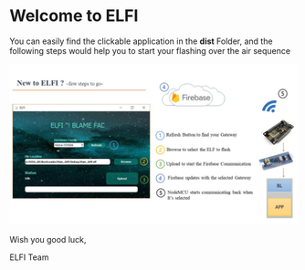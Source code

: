 # Welcome to ELFI

You can easily find the clickable application in the **dist** Folder, and the following steps would help you to start your flashing over the air sequence

<p align="center">
  <img width="800" src="/Images/Firstpage_images/GUI_new.jpeg">
</p>

Wish you good luck,

ELFI Team
